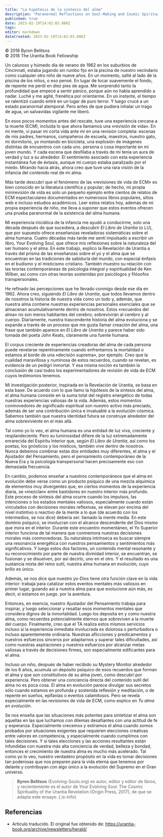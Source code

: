 ```yaml
---
title: "La hipótesis de la síntesis del alma"
description: "Paranormal Reflections on Soul-Making and Cosmic Spirituality"
published: true
date: 2023-02-19T14:02:03.086Z
tags: 
editor: markdown
dateCreated: 2023-02-19T14:02:03.086Z
---
```


<p class="v-card v-sheet theme--light grey lighten-3 px-2">© 2018 Byron Belitsos<br>© 2018 The Urantia Book Fellowship</p>

Un caluroso y húmedo día de verano de 1962 en los suburbios de Cincinnati, estaba jugando sin rumbo fijo en la piscina de nuestro vecindario como cualquier otro niño de nueve años. En un momento, salté al lado de la piscina de los niños, o eso pensé. En lugar de tocar suavemente el fondo, de repente me perdí en diez pies de agua. Me sorprendió tanto la profundidad que empecé a sentir pánico, porque aún no había aprendido a nadar. Luché y me agité, frenética por orientarme. En un instante, el tiempo se ralentizó cuando entré en un lugar de puro terror. Y luego crucé a un estado paranormal atemporal. Pero antes de que pudiera inhalar un trago de agua, un salvavidas vigilante me liberó.

En esos pocos momentos antes del rescate, tuve una experiencia cercana a la muerte (ECM), incluida lo que ahora llamamos una «revisión de vida». En mi mente, vi pasar mi corta vida ante mí en una revisión completa: escenas de mis padres, hermanos, compañeros de escuela, maestros, nuestro gato, mi dormitorio, yo montando en bicicleta, una explosión de imágenes distintas de encuentros con cada uno. persona o cosa importante en mi joven mundo. Y cada escena que desfilaba a través de mí tenía un aura de verdad y luz a su alrededor. El sentimiento asociado con esta experiencia instantánea fue de éxtasis, aunque mi cuerpo estaba paralizado por el miedo. Mirando hacia atrás, ahora creo que tuve una rara visión de la infancia del contenido real de mi alma.

Más tarde descubrí que el fenómeno de las «revisiones de vida de ECM» es bien conocido en la literatura científica y popular; de hecho, mi propia minirevisión de vida es solo un pequeño ejemplo entre cientos de relatos de ECM espectaculares documentados en numerosos libros populares, sitios web e incluso estudios académicos. Leer estos relatos hoy, además de mi propia experiencia de niño, me lleva a suponer que estos eventos ofrecen una prueba paranormal de la existencia del alma humana.

Mi experiencia iniciática de la infancia me ayudó a conducirme, solo una década después de que sucediera, a descubrir _El Libro de Urantia_ (o LU), que por supuesto ofrece enseñanzas reveladoras sistemáticas sobre el alma humana. Cuatro décadas más tarde me sentí impulsado a escribir un libro, Your Evolving Soul, que ofrece mis reflexiones sobre la naturaleza del ser humano y el alma. En este trabajo, explico la Revelación de Urantia a través del prisma de las enseñanzas sobre el yo y el alma que se encuentran en las tradiciones de sabiduría del mundo, con especial énfasis en el budismo y el misticismo cristiano. También muestro su relación con las teorías contemporáneas de psicología integral y espiritualidad de Ken Wilber, así como con otras teorías sostenidas por psicólogos y filósofos transpersonales.

He refinado las percepciones que he llevado conmigo desde ese día en 1962. Ahora creo, siguiendo _El Libro de Urantia_, que todos llevamos dentro de nosotros la historia de nuestra vida como un todo y, además, que nuestra alma contiene nuestras experiencias personales esenciales que se almacenan acumulativamente dentro de nosotros. Estos «recuerdos del alma» no son meros habitantes del cerebro; sobrevivirán al cerebro y al cuerpo. Diariamente, nuestra trascendente historia del alma evoluciona y se expande a través de un proceso que me gusta llamar creación del alma, una frase que también aparece en _El Libro de Urantia_ y parece haber sido tomada del poeta John Keats, claramente una fuente humana.

El corpus creciente de experiencias creadoras del alma de cada persona puede revelarse repentinamente cuando enfrentamos la mortalidad o estamos al borde de una «decisión suprema», por ejemplo. Creo que la cualidad maravillosa y numinosa de estos recuerdos, cuando se revelan, es evidencia de un pedigrí inmortal. Y esa misma noción es también la conclusión de casi todos los experimentadores de revisión de vida de ECM cuyos testimonios tenemos.

Mi investigación posterior, inspirada en la Revelación de Urantia, se basa en esta base. De acuerdo con lo que llamo la hipótesis de la síntesis del alma, el alma humana consiste en la suma total del registro energético de todas nuestras experiencias valiosas de la vida. Además, estos momentos conmovedores de significado espiritual son nuestro activo más preciado, además de ser una contribución única e invaluable a la evolución cósmica. Sabemos también que nuestra identidad futura se construye alrededor del alma sobreviviente en el más allá.

Tal como yo lo veo, el alma humana es una entidad de luz viva, creciente y resplandeciente. Pero su luminosidad difiere de la luz extremadamente enrarecida del Espíritu Interior que, según _El Libro de Urantia_, así como los poetas, los gnósticos y los místicos, también vive dentro de nosotros. Nunca debemos combinar estas dos entidades muy diferentes, el alma y el Ajustador del Pensamiento; pero el pensamiento contemporáneo de la Nueva Era y la psicología transpersonal hacen precisamente eso con demasiada frecuencia.

En cambio, podemos enseñar a nuestros contemporáneos que el alma en evolución debe verse como un producto psíquico de una mezcla alquímica de elementos muy divergentes que, en ciertos momentos de la experiencia diaria, se «mezclan» entre bastidores en nuestro interior más profundo. Este proceso de síntesis del alma ocurre cuando los impulsos, las intenciones o los estados mentales valiosos, especialmente cuando están vinculados con decisiones morales reflexivas, se elevan por encima del nivel instintivo o reactivo de la mente a lo que (de acuerdo con los intermedios, se nos dice) debería ser. llamado la mente media. En este dominio psíquico, se involucran con el alcance descendente del Dios mismo que mora en el interior. Durante este encuentro momentáneo, el Yo Superior interior funciona de tal manera que conmemora nuestras decisiones morales más conmovedoras. Su naturaleza intrínseca es buscar siempre una resonancia energética con nuestros pensamientos y sentimientos más significativos. Y luego estos dos factores, un contenido mental resonante y su reconocimiento por parte de nuestra divinidad interior, se encuentran, se fusionan y se disuelven, por así decirlo, uno en el otro. Y el resultado es una sustancia mixta del reino sutil, nuestra alma humana en evolución, cuyo brillo es único.

Además, se nos dice que nuestro yo-Dios tiene otra función clave en la vida interior: trabaja para catalizar estos eventos mentales más valiosos en primer lugar, guiando así a nuestra alma para que evolucione aún más, es decir, si estamos en juego. por la aventura.

Entonces, en esencia, nuestro Ajustador del Pensamiento trabaja para inspirar, y luego seleccionar y resaltar esos momentos mentales que considera dignos de la inmortalidad. Luego los deposita en y como nuestra alma, como recuerdos potencialmente eternos que sobreviven a la muerte del cuerpo. Finalmente, creo que el TA realiza estos mismos servicios incluso si la experiencia inmediata involucrada es dolorosa o perturbadora o incluso aparentemente ordinaria. Nuestras aflicciones y predicamentos y nuestros esfuerzos sinceros por adaptarnos y superar tales dificultades, así como nuestras aspiraciones y nuestros esfuerzos por alcanzar metas valiosas a través de decisiones firmes, son especialmente edificantes para el alma.

Incluso un niño, después de haber recibido su Mystery Monitor alrededor de los 6 años, acumula un depósito psíquico de esos recuerdos que forman el alma y que son constitutivos de su alma joven, como descubrí por experiencia. Pero obtener una conciencia directa del contenido sutil del alma no es poca cosa. El alma en evolución parece divulgar sus secretos sólo cuando estamos en profunda y sostenida reflexión y meditación, o de repente en sueños, epifanías o eventos calamitosos. Pero se revela especialmente en las revisiones de vida de ECM, como explico en _Tu alma en evolución_.

Se nos enseña que las situaciones más potentes para sintetizar el alma son aquellas en las que luchamos con dilemas desafiantes con una actitud de fe y esperanza. Especialmente crecemos y estiramos el alma cuando somos probados por situaciones exigentes que requieren elecciones creativas entre valores en competencia, y especialmente cuando cumplimos con tales decisiones. Y si tales elecciones y las acciones resultantes están infundidas con nuestra más alta conciencia de verdad, belleza y bondad, entonces el crecimiento de nuestra alma es mucho más acelerado. Tal como yo lo veo, nuestro verdadero propósito en la vida es tomar decisiones tan poderosas que nos preparen para la vida eterna que tenemos por delante y contribuyan con algo único a la evolución del Supremo en el Gran universo.   

> **Byron Belitsos** (Evolving-Souls.org) es autor, editor y editor de libros, y recientemente es el autor de Your Evolving Soul: The Cosmic Spirituality of the Urantia Revelation (Origin Press, 2017), de que se adapta este ensayo.
{.is-info}

## Referencias

- Artículo traducido. El original fue obtenido de: https://urantia-book.org/archive/newsletters/herald/